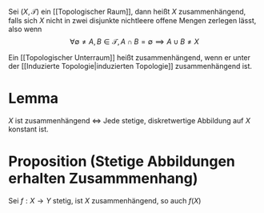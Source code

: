 Sei $(X, \mathcal T)$ ein [[Topologischer Raum]], dann heißt $X$ zusammenhängend, falls sich $X$ nicht in zwei disjunkte nichtleere offene Mengen zerlegen lässt, also wenn
$$\forall \emptyset \neq A, B \in \mathcal T, A \cap B = \emptyset \implies A \cup B \neq X$$

Ein [[Topologischer Unterraum]] heißt zusammenhängend, wenn er unter der [[Induzierte Topologie|induzierten Topologie]] zusammenhängend ist.

# Lemma 
$X$ ist zusammenhängend $\iff$ Jede stetige, diskretwertige Abbildung auf $X$ konstant ist.

# Proposition (Stetige Abbildungen erhalten Zusammmenhang) 
Sei $f: X \to Y$ stetig, ist $X$ zusammenhängend, so auch $f(X)$